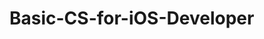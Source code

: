 # Basic-CS-for-iOS-Developer 
 

   
    
    
     
            
  
        
               
           
             
     
   
    
     
      
 
